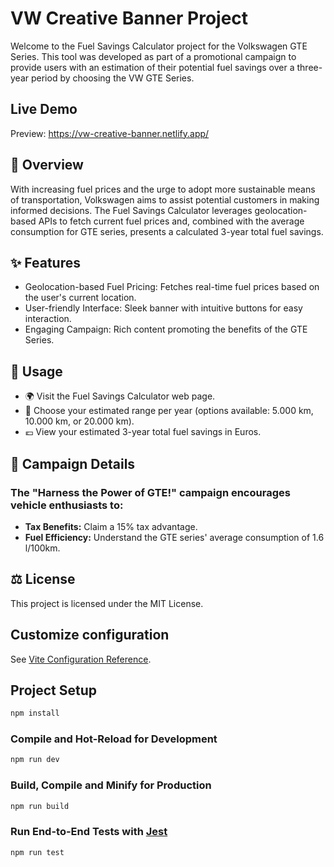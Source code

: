 # VW Creative Banner Project

Welcome to the Fuel Savings Calculator project for the Volkswagen GTE Series. This tool was developed as part of a promotional campaign to provide users with an estimation of their potential fuel savings over a three-year period by choosing the VW GTE Series.

## Live Demo

Preview: https://vw-creative-banner.netlify.app/

## 📌 Overview

With increasing fuel prices and the urge to adopt more sustainable means of transportation, Volkswagen aims to assist potential customers in making informed decisions. The Fuel Savings Calculator leverages geolocation-based APIs to fetch current fuel prices and, combined with the average consumption for GTE series, presents a calculated 3-year total fuel savings.

## ✨ Features

- Geolocation-based Fuel Pricing: Fetches real-time fuel prices based on the user's current location.
- User-friendly Interface: Sleek banner with intuitive buttons for easy interaction.
- Engaging Campaign: Rich content promoting the benefits of the GTE Series.

## 🚀 Usage

- 🌍 Visit the Fuel Savings Calculator web page.
- 📏 Choose your estimated range per year (options available: 5.000 km, 10.000 km, or 20.000 km).
- 💶 View your estimated 3-year total fuel savings in Euros.

## 🎉 Campaign Details

### The "Harness the Power of GTE!" campaign encourages vehicle enthusiasts to:

- **Tax Benefits:** Claim a 15% tax advantage.
- **Fuel Efficiency:** Understand the GTE series' average consumption of 1.6 l/100km.

## ⚖️ License

This project is licensed under the MIT License.

## Customize configuration

See [Vite Configuration Reference](https://vitejs.dev/config/).

## Project Setup

```sh
npm install
```

### Compile and Hot-Reload for Development

```sh
npm run dev
```

### Build, Compile and Minify for Production

```sh
npm run build
```

### Run End-to-End Tests with [Jest](https://jestjs.io/)

```sh
npm run test
```
